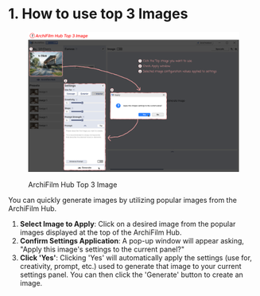 # 1. How to use top 3 Images



<figure><img src="../../.gitbook/assets/튜토리얼2.png" alt=""><figcaption><p>ArchiFilm Hub Top 3 Image</p></figcaption></figure>

You can quickly generate images by utilizing popular images from the ArchiFilm Hub.

1. **Select Image to Apply**: Click on a desired image from the popular images displayed at the top of the ArchiFilm Hub.
2. **Confirm Settings Application**: A pop-up window will appear asking, "Apply this image's settings to the current panel?"
3. **Click 'Yes'**: Clicking 'Yes' will automatically apply the settings (use for, creativity, prompt, etc.) used to generate that image to your current settings panel. You can then click the 'Generate' button to create an image.
